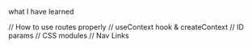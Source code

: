 what I have learned 

//  How to use routes properly 
//  useContext hook & createContext 
//  ID params 
//  CSS modules 
//  Nav Links
